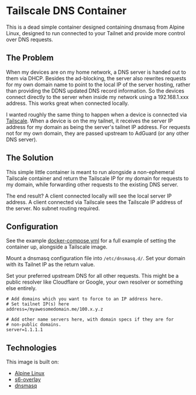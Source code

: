 # Tailscale DNS Container

This is a dead simple container designed containing dnsmasq from
Alpine Linux, designed to run connected to your Tailnet and
provide more control over DNS requests.

## The Problem

When my devices are on my home network, a DNS server is handed out to them via
DHCP.  Besides the ad-blocking, the server also rewrites requests for
my own domain name to point to the local IP of the server hosting, rather than
providing the DDNS updated DNS record information.  So the devices connect directly
to the server when inside my network using a 192.168.1.xxx address.  This
works great when connected locally.

I wanted roughly the same thing to happen when a device is connected via
[Tailscale](https://tailscale.com/). When a device is on the my tailnet, it
receives the server IP address for my domain as being the server's tailnet IP
address.  For requests not for my own domain, they are passed upstream to
AdGuard (or any other DNS server).

## The Solution

This simple little container is meant to run alongside a non-ephemeral Tailscale container
and return the Tailscale IP for my domain for requests to my domain, while forwarding
other requests to the existing DNS server.

The end result?  A client connected locally will see the local server IP address.
A client connected via Tailscale sees the Tailscale IP address of the server.  No
subnet routing required.

## Configuration

See the example [docker-compose.yml](./docker-compose.yml) for a full example
of setting the container up, alongside a Tailscale image.

Mount a dnsmasq configuration file into `/etc/dnsmasq.d/`.  Set your domain with its
Tailnet IP as the return value.

Set your preferred upstream DNS for all other requests.  This might be a public
resolver like Cloudflare or Google, your own resolver or something else entirely.

```
# Add domains which you want to force to an IP address here.
# Set tailnet IP(s) here
address=/myawesomedomain.me/100.x.y.z

# Add other name servers here, with domain specs if they are for
# non-public domains.
server=1.1.1.1
```

## Technologies

This image is built on:

- [Alpine Linux](https://www.alpinelinux.org/)
- [s6-overlay](https://github.com/just-containers/s6-overlay)
- [dnsmasq](https://thekelleys.org.uk/dnsmasq/doc.html)
